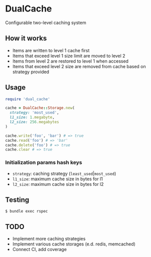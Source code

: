 # DualCache

Configurable two-level caching system

## How it works
- Items are written to level 1 cache first
- Items that exceed level 1 size limit are moved to level 2
- Items from level 2 are restored to level 1 when accessed
- Items that exceed level 2 size are removed from cache
  based on strategy provided

## Usage

```ruby
require 'dual_cache'

cache = DualCache::Storage.new(
  strategy: 'most_used',
  l1_size: 1.megabyte,
  l2_size: 256.megabytes
)

cache.write('foo', 'bar') # => true
cache.read('foo') # => 'bar'
cache.delete('foo') # => true
cache.clear # => true
```

### Initialization params hash keys

- `strategy`: caching strategy (`least_used`|`most_used`)
- `l1_size`: maximum cache size in bytes for l1
- `l2_size`: maximum cache size in bytes for l2

## Testing

```
$ bundle exec rspec
```

## TODO

- Implement more caching strategies
- Implement various cache storages (e.d. redis, memcached)
- Connect CI, add coverage
